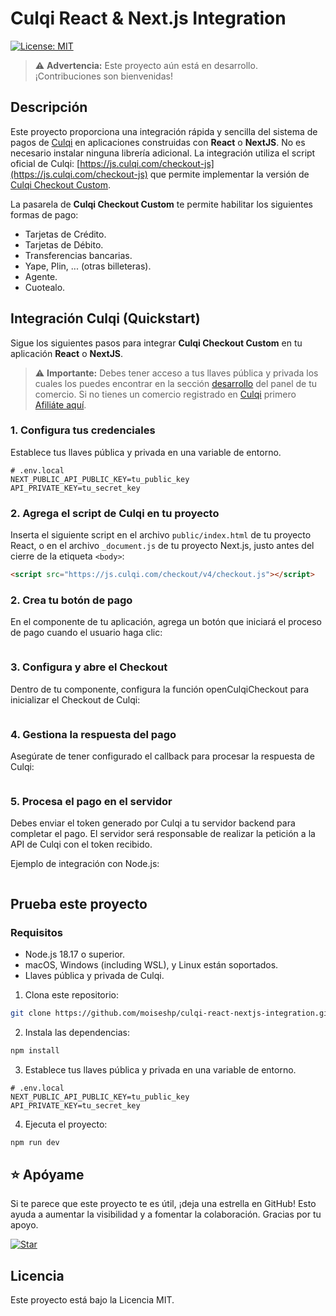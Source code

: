 # Culqi React & Next.js Integration

[![License: MIT](https://img.shields.io/badge/License-MIT-green.svg)](LICENSE)

> ⚠️ **Advertencia:** Este proyecto aún está en desarrollo. ¡Contribuciones son bienvenidas!


## Descripción

Este proyecto proporciona una integración rápida y sencilla del sistema de pagos de [Culqi](https://culqi.com) en aplicaciones construidas con **React** o **NextJS**. No es necesario instalar ninguna librería adicional. La integración utiliza el script oficial de Culqi: [https://js.culqi.com/checkout-js](https://js.culqi.com/checkout-js) que permite implementar la versión de [Culqi Checkout Custom](https://docs.culqi.com/es/documentacion/checkout/v4/culqi-checkout-custom/).

La pasarela de **Culqi Checkout Custom** te permite habilitar los siguientes formas de pago:

- Tarjetas de Crédito.
- Tarjetas de Débito.
- Transferencias bancarias.
- Yape, Plin, ... (otras billeteras).
- Agente.
- Cuotealo.

## Integración Culqi (Quickstart)

Sigue los siguientes pasos para integrar **Culqi Checkout Custom** en tu aplicación **React** o **NextJS**.

> ⚠️ **Importante:** Debes tener acceso a tus llaves pública y privada los cuales los puedes encontrar en la sección [desarrollo](https://mipanel.culqi.com/development/apikeys) del panel de tu comercio. Si no tienes un comercio registrado en [Culqi](https://afiliate.culqi.com/) primero [Afiliáte aquí](https://afiliate.culqi.com/online/step1).


### 1. Configura tus credenciales

Establece tus llaves pública y privada en una variable de entorno.

```env
# .env.local
NEXT_PUBLIC_API_PUBLIC_KEY=tu_public_key
API_PRIVATE_KEY=tu_secret_key
```

### 2. Agrega el script de Culqi en tu proyecto

Inserta el siguiente script en el archivo `public/index.html` de tu proyecto React, o en el archivo `_document.js` de tu proyecto Next.js, justo antes del cierre de la etiqueta `<body>`:

```html
<script src="https://js.culqi.com/checkout/v4/checkout.js"></script>
```

### 2. Crea tu botón de pago
En el componente de tu aplicación, agrega un botón que iniciará el proceso de pago cuando el usuario haga clic:

```js
```

### 3. Configura y abre el Checkout
Dentro de tu componente, configura la función openCulqiCheckout para inicializar el Checkout de Culqi:

```jsx

```

### 4. Gestiona la respuesta del pago
Asegúrate de tener configurado el callback para procesar la respuesta de Culqi:

```jsx

```

### 5. Procesa el pago en el servidor
Debes enviar el token generado por Culqi a tu servidor backend para completar el pago. El servidor será responsable de realizar la petición a la API de Culqi con el token recibido.

Ejemplo de integración con Node.js:

```js

```

## Prueba este proyecto

### Requisitos

- Node.js 18.17 o superior.
- macOS, Windows (including WSL), y Linux están soportados.
- Llaves pública y privada de Culqi.

1. Clona este repositorio:
```bash
git clone https://github.com/moiseshp/culqi-react-nextjs-integration.git
```

2. Instala las dependencias:
```bash
npm install
```

3. Establece tus llaves pública y privada en una variable de entorno.

```env
# .env.local
NEXT_PUBLIC_API_PUBLIC_KEY=tu_public_key
API_PRIVATE_KEY=tu_secret_key
```

4. Ejecuta el proyecto:
```bash
npm run dev
```

## ⭐ Apóyame

Si te parece que este proyecto te es útil, ¡deja una estrella en GitHub! Esto ayuda a aumentar la visibilidad y a fomentar la colaboración. Gracias por tu apoyo.

[![Star](https://img.shields.io/github/stars/moiseshp/culqi-react-nextjs-integration?style=social)](https://github.com/moiseshp/culqi-react-nextjs-integration)


## Licencia

Este proyecto está bajo la Licencia MIT.